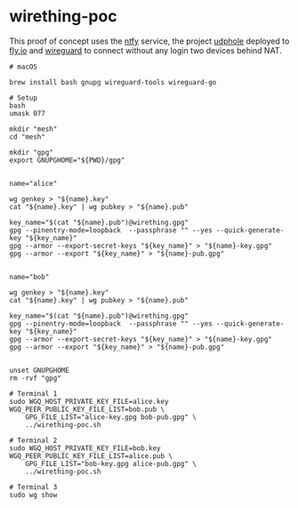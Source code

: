 # wirething-poc

This proof of concept uses the [ntfy](https://ntfy.sh) service, the project
[udphole](https://github.com/wirethingproject/udphole) deployed to
[fly.io](https://fly.io) and [wireguard](https://www.wireguard.com) to connect
without any login two devices behind NAT.

    # macOS

    brew install bash gnupg wireguard-tools wireguard-go

    # Setup
    bash
    umask 077

    mkdir "mesh"
    cd "mesh"

    mkdir "gpg"
    export GNUPGHOME="${PWD}/gpg"


    name="alice"

    wg genkey > "${name}.key"
    cat "${name}.key" | wg pubkey > "${name}.pub"

    key_name="$(cat "${name}.pub")@wirething.gpg"
    gpg --pinentry-mode=loopback  --passphrase "" --yes --quick-generate-key "${key_name}"
    gpg --armor --export-secret-keys "${key_name}" > "${name}-key.gpg"
    gpg --armor --export "${key_name}" > "${name}-pub.gpg"


    name="bob"

    wg genkey > "${name}.key"
    cat "${name}.key" | wg pubkey > "${name}.pub"

    key_name="$(cat "${name}.pub")@wirething.gpg"
    gpg --pinentry-mode=loopback  --passphrase "" --yes --quick-generate-key "${key_name}"
    gpg --armor --export-secret-keys "${key_name}" > "${name}-key.gpg"
    gpg --armor --export "${key_name}" > "${name}-pub.gpg"


    unset GNUPGHOME
    rm -rvf "gpg"

    # Terminal 1
    sudo WGQ_HOST_PRIVATE_KEY_FILE=alice.key WGQ_PEER_PUBLIC_KEY_FILE_LIST=bob.pub \
        GPG_FILE_LIST="alice-key.gpg bob-pub.gpg" \
        ../wirething-poc.sh

    # Terminal 2
    sudo WGQ_HOST_PRIVATE_KEY_FILE=bob.key WGQ_PEER_PUBLIC_KEY_FILE_LIST=alice.pub \
        GPG_FILE_LIST="bob-key.gpg alice-pub.gpg" \
        ../wirething-poc.sh

    # Terminal 3
    sudo wg show

